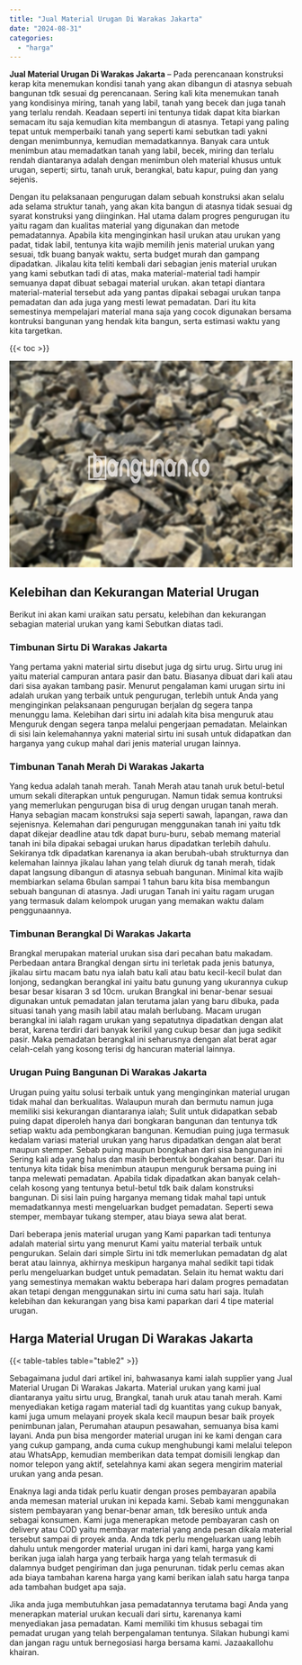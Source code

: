```yaml
---
title: "Jual Material Urugan Di Warakas Jakarta"
date: "2024-08-31"
categories: 
  - "harga"
---
```


**Jual Material Urugan Di Warakas Jakarta** – Pada perencanaan konstruksi kerap kita menemukan kondisi tanah yang akan dibangun di atasnya sebuah bangunan tdk sesuai dg perencanaan. Sering kali kita menemukan tanah yang kondisinya miring, tanah yang labil, tanah yang becek dan juga tanah yang terlalu rendah. Keadaan seperti ini tentunya tidak dapat kita biarkan semacam itu saja kemudian kita membangun di atasnya. Tetapi yang paling tepat untuk memperbaiki tanah yang seperti kami sebutkan tadi yakni dengan menimbunnya, kemudian memadatkannya. Banyak cara untuk menimbun atau memadatkan tanah yang labil, becek, miring dan terlalu rendah diantaranya adalah dengan menimbun oleh material khusus untuk urugan, seperti; sirtu, tanah uruk, berangkal, batu kapur, puing dan yang sejenis.

Dengan itu pelaksanaan pengurugan dalam sebuah konstruksi akan selalu ada selama struktur tanah, yang akan kita bangun di atasnya tidak sesuai dg syarat konstruksi yang diinginkan. Hal utama dalam progres pengurugan itu yaitu ragam dan kualitas material yang digunakan dan metode pemadatannya. Apabila kita menginginkan hasil urukan atau urukan yang padat, tidak labil, tentunya kita wajib memilih jenis material urukan yang sesuai, tdk buang banyak waktu, serta budget murah dan gampang dipadatkan. Jikalau kita teliti kembali dari sebagian jenis material urukan yang kami sebutkan tadi di atas, maka material-material tadi hampir semuanya dapat dibuat sebagai material urukan. akan tetapi diantara material-material tersebut ada yang pantas dipakai sebagai urukan tanpa pemadatan dan ada juga yang mesti lewat pemadatan. Dari itu kita semestinya mempelajari material mana saja yang cocok digunakan bersama kontruksi bangunan yang hendak kita bangun, serta estimasi waktu yang kita targetkan.

{{< toc >}}

![Jual Material Urugan Di Warakas Jakarta](/images/jual-urugan-38.png)

## Kelebihan dan Kekurangan Material Urugan

Berikut ini akan kami uraikan satu persatu, kelebihan dan kekurangan sebagian material urukan yang kami Sebutkan diatas tadi.

### Timbunan Sirtu Di Warakas Jakarta

Yang pertama yakni material sirtu disebut juga dg sirtu urug. Sirtu urug ini yaitu material campuran antara pasir dan batu. Biasanya dibuat dari kali atau dari sisa ayakan tambang pasir. Menurut pengalaman kami urugan sirtu ini adalah urukan yang terbaik untuk pengurugan, terlebih untuk Anda yang menginginkan pelaksanaan pengurugan berjalan dg segera tanpa menunggu lama. Kelebihan dari sirtu ini adalah kita bisa menguruk atau Menguruk dengan segera tanpa melalui pengerjaan pemadatan. Melainkan di sisi lain kelemahannya yakni material sirtu ini susah untuk didapatkan dan harganya yang cukup mahal dari jenis material urugan lainnya.

### Timbunan Tanah Merah Di Warakas Jakarta

Yang kedua adalah tanah merah. Tanah Merah atau tanah uruk betul-betul umum sekali diterapkan untuk pengurugan. Namun tidak semua kontruksi yang memerlukan pengurugan bisa di urug dengan urugan tanah merah. Hanya sebagian macam konstruksi saja seperti sawah, lapangan, rawa dan sejenisnya. Kelemahan dari pengurugan menggunakan tanah ini yaitu tdk dapat dikejar deadline atau tdk dapat buru-buru, sebab memang material tanah ini bila dipakai sebagai urukan harus dipadatkan terlebih dahulu. Sekiranya tdk dipadatkan karenanya ia akan berubah-ubah strukturnya dan kelemahan lainnya jikalau lahan yang telah diuruk dg tanah merah, tidak dapat langsung dibangun di atasnya sebuah bangunan. Minimal kita wajib membiarkan selama 6bulan sampai 1 tahun baru kita bisa membangun sebuah bangunan di atasnya. Jadi urugan Tanah ini yaitu ragam urugan yang termasuk dalam kelompok urugan yang memakan waktu dalam penggunaannya.

### Timbunan Berangkal Di Warakas Jakarta

Brangkal merupakan material urukan sisa dari pecahan batu makadam. Perbedaan antara Brangkal dengan sirtu ini terletak pada jenis batunya, jikalau sirtu macam batu nya ialah batu kali atau batu kecil-kecil bulat dan lonjong, sedangkan berangkal ini yaitu batu gunung yang ukurannya cukup besar besar kisaran 3 sd 10cm. urukan Brangkal ini benar-benar sesuai digunakan untuk pemadatan jalan terutama jalan yang baru dibuka, pada situasi tanah yang masih labil atau malah berlubang. Macam urugan berangkal ini ialah ragam urukan yang sepatutnya dipadatkan dengan alat berat, karena terdiri dari banyak kerikil yang cukup besar dan juga sedikit pasir. Maka pemadatan berangkal ini seharusnya dengan alat berat agar celah-celah yang kosong terisi dg hancuran material lainnya.

### Urugan Puing Bangunan Di Warakas Jakarta

Urugan puing yaitu solusi terbaik untuk yang menginginkan material urugan tidak mahal dan berkualitas. Walaupun murah dan bermutu namun juga memiliki sisi kekurangan diantaranya ialah; Sulit untuk didapatkan sebab puing dapat diperoleh hanya dari bongkaran bangunan dan tentunya tdk setiap waktu ada pembongkaran bangunan. Kemudian puing juga termasuk kedalam variasi material urukan yang harus dipadatkan dengan alat berat maupun stemper. Sebab puing maupun bongkahan dari sisa bangunan ini Sering kali ada yang halus dan masih berbentuk bongkahan besar. Dari itu tentunya kita tidak bisa menimbun ataupun menguruk bersama puing ini tanpa melewati pemadatan. Apabila tidak dipadatkan akan banyak celah-celah kosong yang tentunya betul-betul tdk baik dalam konstruksi bangunan. Di sisi lain puing harganya memang tidak mahal tapi untuk memadatkannya mesti mengeluarkan budget pemadatan. Seperti sewa stemper, membayar tukang stemper, atau biaya sewa alat berat.

Dari beberapa jenis material urugan yang Kami paparkan tadi tentunya adalah material sirtu yang menurut Kami yaitu material terbaik untuk pengurukan. Selain dari simple Sirtu ini tdk memerlukan pemadatan dg alat berat atau lainnya, akhirnya meskipun harganya mahal sedikit tapi tidak perlu mengeluarkan budget untuk pemadatan. Selain itu hemat waktu dari yang semestinya memakan waktu beberapa hari dalam progres pemadatan akan tetapi dengan menggunakan sirtu ini cuma satu hari saja. Itulah kelebihan dan kekurangan yang bisa kami paparkan dari 4 tipe material urugan.

## Harga Material Urugan Di Warakas Jakarta

{{< table-tables table="table2" >}}

Sebagaimana judul dari artikel ini, bahwasanya kami ialah supplier yang Jual Material Urugan Di Warakas Jakarta. Material urukan yang kami jual diantaranya yaitu sirtu urug, Brangkal, tanah uruk atau tanah merah. Kami menyediakan ketiga ragam material tadi dg kuantitas yang cukup banyak, kami juga umum melayani proyek skala kecil maupun besar baik proyek penimbunan jalan, Perumahan ataupun pesawahan, semuanya bisa kami layani. Anda pun bisa mengorder material urugan ini ke kami dengan cara yang cukup gampang, anda cuma cukup menghubungi kami melalui telepon atau WhatsApp, kemudian memberikan data tempat domisili lengkap dan nomor telepon yang aktif, setelahnya kami akan segera mengirim material urukan yang anda pesan.

Enaknya lagi anda tidak perlu kuatir dengan proses pembayaran apabila anda memesan material urukan ini kepada kami. Sebab kami menggunakan sistem pembayaran yang benar-benar aman, tdk beresiko untuk anda sebagai konsumen. Kami juga menerapkan metode pembayaran cash on delivery atau COD yaitu membayar material yang anda pesan dikala material tersebut sampai di proyek anda. Anda tdk perlu mengeluarkan uang lebih dahulu untuk mengorder material urugan ini dari kami, harga yang kami berikan juga ialah harga yang terbaik harga yang telah termasuk di dalamnya budget pengiriman dan juga penurunan. tidak perlu cemas akan ada biaya tambahan karena harga yang kami berikan ialah satu harga tanpa ada tambahan budget apa saja.

Jika anda juga membutuhkan jasa pemadatannya terutama bagi Anda yang menerapkan material urukan kecuali dari sirtu, karenanya kami menyediakan jasa pemadatan. Kami memiliki tim khusus sebagai tim pemadat urugan yang telah berpengalaman tentunya. Silakan hubungi kami dan jangan ragu untuk bernegosiasi harga bersama kami. Jazaakallohu khairan.
